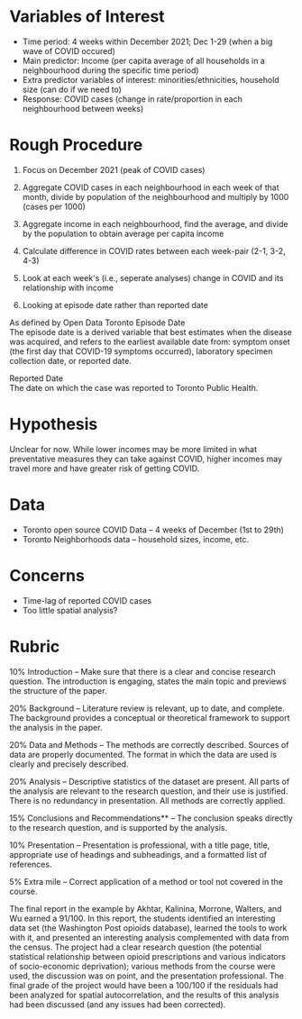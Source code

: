 # Variables of Interest
- Time period: 4 weeks within December 2021; Dec 1-29 (when a big wave of COVID occured)
- Main predictor: Income (per capita average of all households in a neighbourhood during the specific time period)
- Extra predictor variables of interest: minorities/ethnicities, household size (can do if we need to)
- Response: COVID cases (change in rate/proportion in each neighbourhood between weeks)

# Rough Procedure
1. Focus on December 2021 (peak of COVID cases)

2. Aggregate COVID cases in each neighbourhood in each week of that month, divide by population of the neighbourhood and multiply by 1000 (cases per 1000)

3. Aggregate income in each neighbourhood, find the average, and divide by the population to obtain average per capita income

4. Calculate difference in COVID rates between each week-pair (2-1, 3-2, 4-3)

5. Look at each week's (i.e., seperate analyses) change in COVID and its relationship with income
7. Looking at episode date rather than reported date 

As defined by Open Data Toronto 
Episode Date	
The episode date is a derived variable that best estimates when the disease was acquired, and refers to the earliest available date from: symptom onset (the first day that COVID-19 symptoms occurred), laboratory specimen collection date, or reported date.

Reported Date	
The date on which the case was reported to Toronto Public Health.

# Hypothesis
Unclear for now. While lower incomes may be more limited in what preventative measures they can take against COVID, higher incomes may travel more and have greater risk of getting COVID.

# Data
- Toronto open source COVID Data – 4 weeks of December (1st to 29th)
- Toronto Neighborhoods data – household sizes, income, etc.

# Concerns 
- Time-lag of reported COVID cases
- Too little spatial analysis?

# Rubric
10% Introduction – Make sure that there is a clear and concise research question. The introduction is engaging, states the main topic and previews the structure of the paper.

20% Background – Literature review is relevant, up to date, and complete. The background provides a conceptual or theoretical framework to support the analysis in the paper.

20% Data and Methods – The methods are correctly described. Sources of data are properly documented. The format in which the data are used is clearly and precisely described.

20% Analysis – Descriptive statistics of the dataset are present. All parts of the analysis are relevant to the research question, and their use is justified. There is no redundancy in presentation. All methods are correctly applied.

15% Conclusions and Recommendations** – The conclusion speaks directly to the research question, and is supported by the analysis.

10% Presentation – Presentation is professional, with a title page, title, appropriate use of headings and subheadings, and a formatted list of references.

5% Extra mile – Correct application of a method or tool not covered in the course.

The final report in the example by Akhtar, Kalinina, Morrone, Walters, and Wu earned a 91/100. In this report, the students identified an interesting data set (the Washington Post opioids database), learned the tools to work with it, and presented an interesting analysis complemented with data from the census. The project had a clear research question (the potential statistical relationship between opioid prescriptions and various indicators of socio-economic deprivation); various methods from the course were used, the discussion was on point, and the presentation professional. The final grade of the project would have been a 100/100 if the residuals had been analyzed for spatial autocorrelation, and the results of this analysis had been discussed (and any issues had been corrected).

